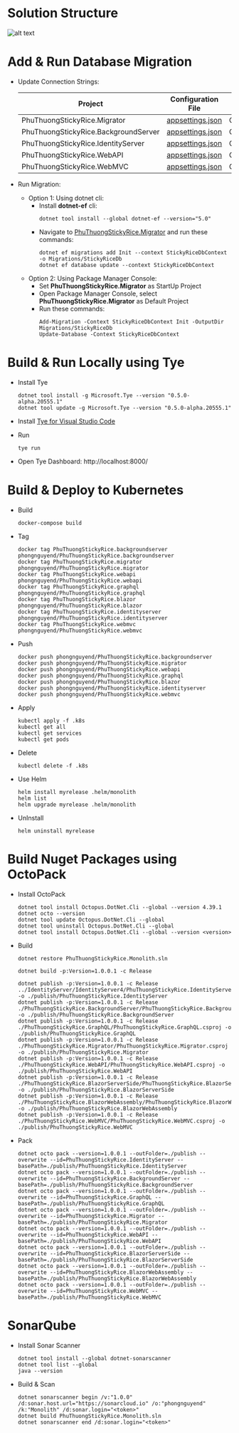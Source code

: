 # Solution Structure
![alt text](/docs/imgs/code-solution-structure.png)

# Add & Run Database Migration

- Update Connection Strings:

  | Project  | Configuration File | Configuration Key |
  | -------- | ------------------ | ----------------- |
  | PhuThuongStickyRice.Migrator | [appsettings.json](PhuThuongStickyRice.Migrator/appsettings.json) | ConnectionStrings:PhuThuongStickyRice |
  | PhuThuongStickyRice.BackgroundServer | [appsettings.json](PhuThuongStickyRice.BackgroundServer/appsettings.json) | ConnectionStrings:PhuThuongStickyRice |
  | PhuThuongStickyRice.IdentityServer | [appsettings.json](../IdentityServer/IdentityServer4/PhuThuongStickyRice.IdentityServer/appsettings.json) | ConnectionStrings:PhuThuongStickyRice |
  | PhuThuongStickyRice.WebAPI | [appsettings.json](PhuThuongStickyRice.WebAPI/appsettings.json) | ConnectionStrings:PhuThuongStickyRice |
  | PhuThuongStickyRice.WebMVC | [appsettings.json](PhuThuongStickyRice.WebMVC/appsettings.json) | ConnectionStrings:PhuThuongStickyRice |


- Run Migration:
  + Option 1: Using dotnet cli:
    + Install **dotnet-ef** cli:
      ```
      dotnet tool install --global dotnet-ef --version="5.0"
      ```
    + Navigate to [PhuThuongStickyRice.Migrator](PhuThuongStickyRice.Migrator/) and run these commands:
      ```
      dotnet ef migrations add Init --context StickyRiceDbContext -o Migrations/StickyRiceDb
      dotnet ef database update --context StickyRiceDbContext
      ```
  + Option 2: Using Package Manager Console:
    + Set **PhuThuongStickyRice.Migrator** as StartUp Project
    + Open Package Manager Console, select **PhuThuongStickyRice.Migrator** as Default Project
    + Run these commands:
      ```
      Add-Migration -Context StickyRiceDbContext Init -OutputDir Migrations/StickyRiceDb
      Update-Database -Context StickyRiceDbContext
      ```  

# Build & Run Locally using Tye

- Install Tye
  ```
  dotnet tool install -g Microsoft.Tye --version "0.5.0-alpha.20555.1"
  dotnet tool update -g Microsoft.Tye --version "0.5.0-alpha.20555.1"
  ```

- Install [Tye for Visual Studio Code](https://marketplace.visualstudio.com/items?itemName=ms-azuretools.vscode-tye)

- Run
  ```
  tye run
  ```
  
- Open Tye Dashboard: http://localhost:8000/

# Build & Deploy to Kubernetes

- Build
  ```
  docker-compose build
  ```

- Tag
  ```
  docker tag PhuThuongStickyRice.backgroundserver phongnguyend/PhuThuongStickyRice.backgroundserver
  docker tag PhuThuongStickyRice.migrator phongnguyend/PhuThuongStickyRice.migrator
  docker tag PhuThuongStickyRice.webapi phongnguyend/PhuThuongStickyRice.webapi
  docker tag PhuThuongStickyRice.graphql phongnguyend/PhuThuongStickyRice.graphql
  docker tag PhuThuongStickyRice.blazor phongnguyend/PhuThuongStickyRice.blazor
  docker tag PhuThuongStickyRice.identityserver phongnguyend/PhuThuongStickyRice.identityserver
  docker tag PhuThuongStickyRice.webmvc phongnguyend/PhuThuongStickyRice.webmvc
  ```

- Push
  ```
  docker push phongnguyend/PhuThuongStickyRice.backgroundserver
  docker push phongnguyend/PhuThuongStickyRice.migrator
  docker push phongnguyend/PhuThuongStickyRice.webapi
  docker push phongnguyend/PhuThuongStickyRice.graphql
  docker push phongnguyend/PhuThuongStickyRice.blazor
  docker push phongnguyend/PhuThuongStickyRice.identityserver
  docker push phongnguyend/PhuThuongStickyRice.webmvc
  ```

- Apply
  ```
  kubectl apply -f .k8s
  kubectl get all
  kubectl get services
  kubectl get pods
  ```

- Delete
  ```
  kubectl delete -f .k8s
  ```
  
- Use Helm
  ```
  helm install myrelease .helm/monolith
  helm list
  helm upgrade myrelease .helm/monolith
  ```

- UnInstall
  ```
  helm uninstall myrelease
  ```

# Build Nuget Packages using OctoPack

- Install OctoPack
  ```
  dotnet tool install Octopus.DotNet.Cli --global --version 4.39.1
  dotnet octo --version
  dotnet tool update Octopus.DotNet.Cli --global
  dotnet tool uninstall Octopus.DotNet.Cli --global
  dotnet tool install Octopus.DotNet.Cli --global --version <version>
  ```

- Build
  ```
  dotnet restore PhuThuongStickyRice.Monolith.sln

  dotnet build -p:Version=1.0.0.1 -c Release

  dotnet publish -p:Version=1.0.0.1 -c Release ../IdentityServer/IdentityServer4/PhuThuongStickyRice.IdentityServer/PhuThuongStickyRice.IdentityServer.csproj -o ./publish/PhuThuongStickyRice.IdentityServer
  dotnet publish -p:Version=1.0.0.1 -c Release ./PhuThuongStickyRice.BackgroundServer/PhuThuongStickyRice.BackgroundServer.csproj -o ./publish/PhuThuongStickyRice.BackgroundServer
  dotnet publish -p:Version=1.0.0.1 -c Release ./PhuThuongStickyRice.GraphQL/PhuThuongStickyRice.GraphQL.csproj -o ./publish/PhuThuongStickyRice.GraphQL
  dotnet publish -p:Version=1.0.0.1 -c Release ./PhuThuongStickyRice.Migrator/PhuThuongStickyRice.Migrator.csproj -o ./publish/PhuThuongStickyRice.Migrator
  dotnet publish -p:Version=1.0.0.1 -c Release ./PhuThuongStickyRice.WebAPI/PhuThuongStickyRice.WebAPI.csproj -o ./publish/PhuThuongStickyRice.WebAPI
  dotnet publish -p:Version=1.0.0.1 -c Release ./PhuThuongStickyRice.BlazorServerSide/PhuThuongStickyRice.BlazorServerSide.csproj -o ./publish/PhuThuongStickyRice.BlazorServerSide
  dotnet publish -p:Version=1.0.0.1 -c Release ./PhuThuongStickyRice.BlazorWebAssembly/PhuThuongStickyRice.BlazorWebAssembly.csproj -o ./publish/PhuThuongStickyRice.BlazorWebAssembly
  dotnet publish -p:Version=1.0.0.1 -c Release ./PhuThuongStickyRice.WebMVC/PhuThuongStickyRice.WebMVC.csproj -o ./publish/PhuThuongStickyRice.WebMVC
  ```

- Pack
  ```
  dotnet octo pack --version=1.0.0.1 --outFolder=./publish --overwrite --id=PhuThuongStickyRice.IdentityServer --basePath=./publish/PhuThuongStickyRice.IdentityServer
  dotnet octo pack --version=1.0.0.1 --outFolder=./publish --overwrite --id=PhuThuongStickyRice.BackgroundServer --basePath=./publish/PhuThuongStickyRice.BackgroundServer 
  dotnet octo pack --version=1.0.0.1 --outFolder=./publish --overwrite --id=PhuThuongStickyRice.GraphQL --basePath=./publish/PhuThuongStickyRice.GraphQL
  dotnet octo pack --version=1.0.0.1 --outFolder=./publish --overwrite --id=PhuThuongStickyRice.Migrator --basePath=./publish/PhuThuongStickyRice.Migrator
  dotnet octo pack --version=1.0.0.1 --outFolder=./publish --overwrite --id=PhuThuongStickyRice.WebAPI --basePath=./publish/PhuThuongStickyRice.WebAPI
  dotnet octo pack --version=1.0.0.1 --outFolder=./publish --overwrite --id=PhuThuongStickyRice.BlazorServerSide --basePath=./publish/PhuThuongStickyRice.BlazorServerSide
  dotnet octo pack --version=1.0.0.1 --outFolder=./publish --overwrite --id=PhuThuongStickyRice.BlazorWebAssembly --basePath=./publish/PhuThuongStickyRice.BlazorWebAssembly
  dotnet octo pack --version=1.0.0.1 --outFolder=./publish --overwrite --id=PhuThuongStickyRice.WebMVC --basePath=./publish/PhuThuongStickyRice.WebMVC
  ```

# SonarQube

- Install Sonar Scanner
  ```
  dotnet tool install --global dotnet-sonarscanner
  dotnet tool list --global
  java --version
  ```

- Build & Scan
  ```
  dotnet sonarscanner begin /v:"1.0.0" /d:sonar.host.url="https://sonarcloud.io" /o:"phongnguyend" /k:"Monolith" /d:sonar.login="<token>"
  dotnet build PhuThuongStickyRice.Monolith.sln
  dotnet sonarscanner end /d:sonar.login="<token>"
  ```
